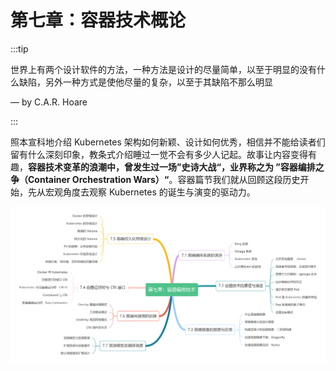 # 第七章：容器技术概论

:::tip <a/>

世界上有两个设计软件的方法，一种方法是设计的尽量简单，以至于明显的没有什么缺陷，另外一种方式是使他尽量的复杂，以至于其缺陷不那么明显

— by C.A.R. Hoare

:::

照本宣科地介绍 Kubernetes 架构如何新颖、设计如何优秀，相信并不能给读者们留有什么深刻印象，教条式介绍睡过一觉不会有多少人记起。故事让内容变得有趣，**容器技术变革的浪潮中，曾发生过一场”史诗大战“，业界称之为 ”容器编排之争（Container Orchestration Wars）“**。容器篇节我们就从回顾这段历史开始，先从宏观角度去观察 Kubernetes 的诞生与演变的驱动力。

<div  align="center">
  <img src="../assets/container-summary.png" width = "550"  align=center />
</div>
